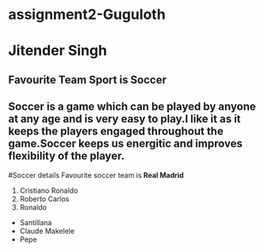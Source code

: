 # assignment2-Guguloth
# Jitender Singh 
## Favourite Team Sport is Soccer
Soccer is a game which can be played by anyone at any age and is very easy to play.I like it as it keeps the players **engaged** throughout the game.Soccer keeps us **energitic** and improves **flexibility** of the player.
----
#Soccer details
Favourite soccer team is **Real Madrid**
1. Cristiano Ronaldo
2. Roberto Carlos
3. Ronaldo

- Santillana
- Claude Makelele
- Pepe


